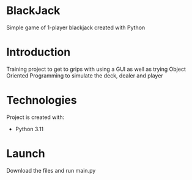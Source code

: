 # BlackJack
Simple game of 1-player blackjack created with Python

# Introduction
Training project to get to grips with using a GUI as well as trying Object Oriented Programming to simulate the deck, dealer and player

# Technologies
Project is created with:
* Python 3.11

# Launch
Download the files and run main.py

